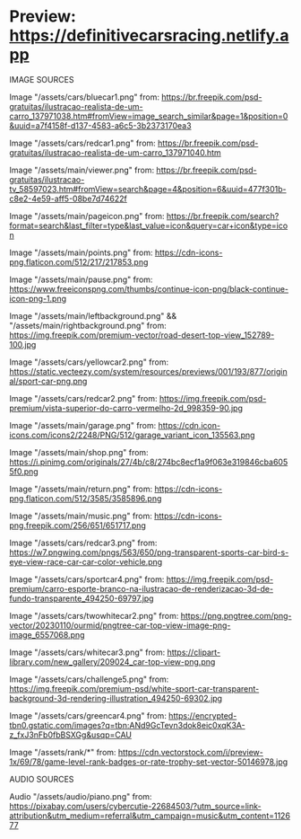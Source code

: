 # Preview: https://definitivecarsracing.netlify.app

IMAGE SOURCES

Image "/assets/cars/bluecar1.png" from:
https://br.freepik.com/psd-gratuitas/ilustracao-realista-de-um-carro_137971038.htm#fromView=image_search_similar&page=1&position=0&uuid=a7f4158f-d137-4583-a6c5-3b2373170ea3

Image "/assets/cars/redcar1.png" from:
https://br.freepik.com/psd-gratuitas/ilustracao-realista-de-um-carro_137971040.htm

Image "/assets/main/viewer.png" from:
https://br.freepik.com/psd-gratuitas/ilustracao-tv_58597023.htm#fromView=search&page=4&position=6&uuid=477f301b-c8e2-4e59-aff5-08be7d74622f

Image "/assets/main/pageicon.png" from:
https://br.freepik.com/search?format=search&last_filter=type&last_value=icon&query=car+icon&type=icon

Image "/assets/main/points.png" from:
https://cdn-icons-png.flaticon.com/512/217/217853.png

Image "/assets/main/pause.png" from:
https://www.freeiconspng.com/thumbs/continue-icon-png/black-continue-icon-png-1.png

Image "/assets/main/leftbackground.png" && "/assets/main/rightbackground.png" from:
https://img.freepik.com/premium-vector/road-desert-top-view_152789-100.jpg

Image "/assets/cars/yellowcar2.png" from:
https://static.vecteezy.com/system/resources/previews/001/193/877/original/sport-car-png.png

Image "/assets/cars/redcar2.png" from:
https://img.freepik.com/psd-premium/vista-superior-do-carro-vermelho-2d_998359-90.jpg

Image "/assets/main/garage.png" from:
https://cdn.icon-icons.com/icons2/2248/PNG/512/garage_variant_icon_135563.png

Image "/assets/main/shop.png" from:
https://i.pinimg.com/originals/27/4b/c8/274bc8ecf1a9f063e319846cba6055f0.png

Image "/assets/main/return.png" from:
https://cdn-icons-png.flaticon.com/512/3585/3585896.png

Image "/assets/main/music.png" from:
https://cdn-icons-png.freepik.com/256/651/651717.png

Image "/assets/cars/redcar3.png" from:
https://w7.pngwing.com/pngs/563/650/png-transparent-sports-car-bird-s-eye-view-race-car-car-color-vehicle.png

Image "/assets/cars/sportcar4.png" from:
https://img.freepik.com/psd-premium/carro-esporte-branco-na-ilustracao-de-renderizacao-3d-de-fundo-transparente_494250-69797.jpg

Image "/assets/cars/twowhitecar2.png" from:
https://png.pngtree.com/png-vector/20230110/ourmid/pngtree-car-top-view-image-png-image_6557068.png

Image "/assets/cars/whitecar3.png" from:
https://clipart-library.com/new_gallery/209024_car-top-view-png.png

Image "/assets/cars/challenge5.png" from:
https://img.freepik.com/premium-psd/white-sport-car-transparent-background-3d-rendering-illustration_494250-69302.jpg

Image "/assets/cars/greencar4.png" from:
https://encrypted-tbn0.gstatic.com/images?q=tbn:ANd9GcTevn3dok8eic0xqK3A-z_fxJ3nFb0fbBSXGg&usqp=CAU

Image "/assets/rank/*" from:
https://cdn.vectorstock.com/i/preview-1x/69/78/game-level-rank-badges-or-rate-trophy-set-vector-50146978.jpg

AUDIO SOURCES

Audio "/assets/audio/piano.png" from:
https://pixabay.com/users/cybercutie-22684503/?utm_source=link-attribution&utm_medium=referral&utm_campaign=music&utm_content=112677
